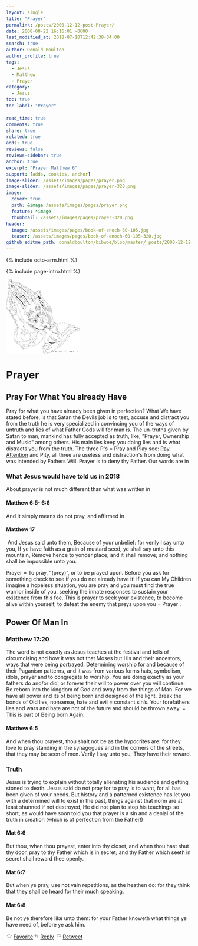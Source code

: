 ```yaml
---
layout: single
title: "Prayer"
permalink: /posts/2000-12-12-post-Prayer/
date: 2000-08-22 16:16:01 -0600
last_modified_at: 2018-07-10T12:42:38-04:00
search: true
author: Donald Boulton
author_profile: true
tags:
  - Jesus
  - Matthew
  - Prayer
category:
  - Jesus
toc: true
toc_label: "Prayer"

read_time: true
comments: true
share: true
related: true
adds: true
reviews: false
reviews-sidebar: true
anchor: true
excerpt: "Prayer Matthew 6"
support: [adds, cookies, anchor]
image-slider: /assets/images/pages/prayer.png
image-slider: /assets/images/pages/prayer-320.png
image:
  cover: true
  path: &image /assets/images/pages/prayer.png
  feature: *image
  thumbnail: /assets/images/pages/prayer-320.png
header:
  image: /assets/images/pages/book-of-enoch-60-105.jpg
  teaser: /assets/images/pages/book-of-enoch-60-105-320.jpg
github_editme_path: donaldboulton/bibwoe/blob/master/_posts/2000-12-12-post-Prayer.md
---
```


{% include octo-arm.html %}

{% include page-intro.html %}

![Prayer](/assets/images/pages/prayer.png)

# Prayer

## Pray For What You already Have

Pray for what you have already been given in perfection? What We have stated before, is that Satan the Devils job is to test, accuse and distract you from the truth he is very specialized in convincing you of the ways of untruth and lies of what Father Gods will for man is. The un-truths given by Satan to man, mankind has fully accepted as truth, like, "Prayer, Ownership and Music" among others. His main lies keep you doing lies and is what distracts you from the truth. The three P's = Pray and Play see: [Pay Attention](http://www.bibwoe.com/blog/Devil "Devil as Satan") and Pity, all three are useless and distraction's from doing what was intended by Fathers Will. Prayer is to deny thy Father. Our words are in

### What Jesus would have told us in 2018

About prayer is not much different than what was written in

#### Matthew 6:5- 6:6

And It simply means do not pray, and affirmed in

#### Matthew 17

 And Jesus said unto them, Because of your unbelief: for verily I say unto you, If ye have faith as a grain of mustard seed, ye shall say unto this mountain, Remove hence to yonder place; and it shall remove; and nothing shall be impossible unto you.

Prayer = To pray, ”(prey)”, or to be prayed upon. Before you ask for something check to see if you do not already have it! If you can My Children imagine a hopeless situation, you are pray and you must find the true warrior inside of you, seeking the innate responses to sustain your existence from this foe. This is prayer to seek your existence, to become alive within yourself, to defeat the enemy that preys upon you = Prayer .

## Power Of Man In

### Matthew 17:20

The word is not exactly as Jesus teaches at the festival and tells of circumcising and how it was not that Moses but His and their ancestors, ways that were being portrayed. Determining worship for and because of their Paganism patterns, and it was from various forms hats, symbolism, idols, prayer and to congregate to worship. You are doing exactly as your fathers do and/or did, or forever their will to power over you will continue. Be reborn into the kingdom of God and away from the things of Man. For we have all power and its of being born and designed of the light. Break the bonds of Old lies, nonsense, hate and evil = constant sin’s. Your forefathers lies and wars and hate are not of the future and should be thrown away. = This is part of Being born Again.

#### Matthew 6:5

And when thou prayest, thou shalt not be as the hypocrites are: for they love to pray standing in the synagogues and in the corners of the streets, that they may be seen of men. Verily I say unto you, They have their reward.

### Truth

Jesus is trying to explain without totally alienating his audience and getting stoned to death. Jesus said do not pray for to pray is to want, for all has been given of your needs. But history and a patterned existence has let you with a determined will to exist in the past, things against that norm are at least shunned if not destroyed, He did not plan to stop his teachings so short, as would have soon told you that prayer is a sin and a denial of the truth in creation (which is of perfection from the Father!)

#### Mat 6:6

But thou, when thou prayest, enter into thy closet, and when thou hast shut thy door, pray to thy Father which is in secret; and thy Father which seeth in secret shall reward thee openly.

#### Mat 6:7

But when ye pray, use not vain repetitions, as the heathen do: for they think that they shall be heard for their much speaking.

#### Mat 6:8

Be not ye therefore like unto them: for your Father knoweth what things ye have need of, before ye ask him.

[![Favorite](/assets/images/pages/favorite.png)](https://twitter.com/intent/favorite?tweet_id=145116814735712256) [Favorite](https://twitter.com/intent/favorite?tweet_id=145116814735712256)[![Reply](/assets/images/pages/reply.png)](https://twitter.com/intent/tweet?in_reply_to=145116814735712256) [Reply](https://twitter.com/intent/tweet?in_reply_to=145116814735712256) [![Retweet](/assets/images/pages/retweet.png)](http://twitter.com/intent/retweet?tweet_id=145116814735712256) [Retweet](https://twitter.com/intent/retweet?tweet_id=145116814735712256)
